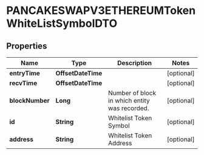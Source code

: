 

# PANCAKESWAPV3ETHEREUMTokenWhiteListSymbolDTO



## Properties

| Name | Type | Description | Notes |
|------------ | ------------- | ------------- | -------------|
|**entryTime** | **OffsetDateTime** |  |  [optional] |
|**recvTime** | **OffsetDateTime** |  |  [optional] |
|**blockNumber** | **Long** | Number of block in which entity was recorded. |  [optional] |
|**id** | **String** | Whitelist Token Symbol |  [optional] |
|**address** | **String** | Whitelist Token Address |  [optional] |



